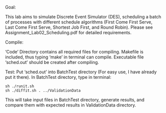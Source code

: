 Goal:

This lab aims to simulate Discrete Event Simulator (DES), scheduling a batch of processes with different schedule algorithms (First Come First Serve, Last Come First Serve, Shortest Job First, and Round Robin). Please see Assignment_Lab02_Scheduling.pdf for detailed requirements.


Compile:

‘Code’ Directory contains all required files for compiling. Makefile is included, thus typing ‘make’ in terminal can compile. Executable file ‘sched.out’ should be created after compiling.


Test:
Put ‘sched.out’ into BatchTest directory (For easy use, I have already put it there). In BatchTest directory, type in terminal:

	sh ./runit.sh
	sh ./diffit.sh . ../ValidationData

This will take input files in BatchTest directory, generate results,  and compare them with
expected results in ValidationData directory.
